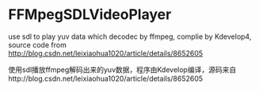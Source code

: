 # FFMpegSDLVideoPlayer
use sdl to play yuv data which decodec by ffmpeg, complie by Kdevelop4, source code from http://blog.csdn.net/leixiaohua1020/article/details/8652605

使用sdl播放ffmpeg解码出来的yuv数据，程序由Kdevelop编译，源码来自http://blog.csdn.net/leixiaohua1020/article/details/8652605
